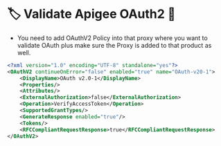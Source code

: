 # :label: Validate Apigee OAuth2 :high_brightness:

- You need to add OAuthV2 Policy into that proxy where you want to validate OAuth plus make sure the Proxy is added to that product as well.

```xml
<?xml version="1.0" encoding="UTF-8" standalone="yes"?>
<OAuthV2 continueOnError="false" enabled="true" name="OAuth-v20-1">
    <DisplayName>OAuth v2.0-1</DisplayName>
    <Properties/>
    <Attributes/>
    <ExternalAuthorization>false</ExternalAuthorization>
    <Operation>VerifyAccessToken</Operation>
    <SupportedGrantTypes/>
    <GenerateResponse enabled="true"/>
    <Tokens/>
    <RFCCompliantRequestResponse>true</RFCCompliantRequestResponse>
</OAuthV2>
```